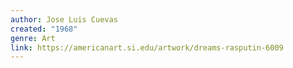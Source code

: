 ```yaml
---
author: Jose Luis Cuevas
created: "1968"
genre: Art
link: https://americanart.si.edu/artwork/dreams-rasputin-6009
---
```

